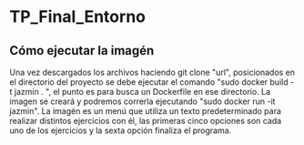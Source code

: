 # TP_Final_Entorno
## Cómo ejecutar la imagén
Una vez descargados los archivos haciendo git clone "url", posicionados en el directorio del proyecto se debe ejecutar el comando "sudo docker build -t jazmin . ", el punto es para busca un Dockerfile en ese directorio. La imagen se creará y podremos correrla ejecutando  "sudo docker run -it jazmin". 
La imagén es un menú que utiliza un texto predeterminado para realizar distintos ejercicios con él, las primeras cinco opciones son cada uno de los ejercicios y la sexta opción finaliza el programa. 

